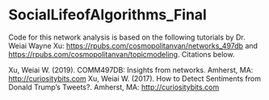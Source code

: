 # SocialLifeofAlgorithms_Final

Code for this network analysis is based on the following tutorials by Dr. Weiai Wayne Xu: https://rpubs.com/cosmopolitanvan/networks_497db and https://rpubs.com/cosmopolitanvan/topicmodeling. Citations below.

Xu, Weiai W. (2019). COMM497DB: Insights from networks. Amherst, MA: http://curiositybits.com
Xu, Weiai W. (2017). How to Detect Sentiments from Donald Trump’s Tweets?. Amherst, MA: http://curiositybits.com
